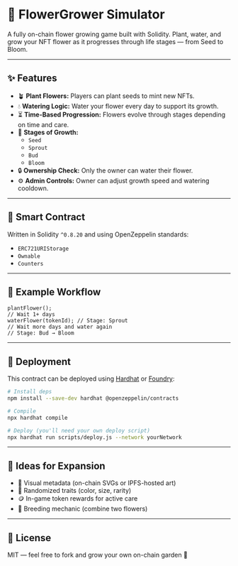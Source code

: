 # 🌸 FlowerGrower Simulator 
  
A fully on-chain flower growing game built with Solidity. Plant, water, and grow your NFT flower as it progresses through life stages — from Seed to Bloom.   
  
---  
  
## ✨ Features
 
- 🪴 **Plant Flowers:** Players can plant seeds to mint new NFTs.
- 💧 **Watering Logic:** Water your flower every day to support its growth. 
- ⏳ **Time-Based Progression:** Flowers evolve through stages depending on time and care.
- 🌼 **Stages of Growth:**
  - `Seed`
  - `Sprout` 
  - `Bud`
  - `Bloom`
- 🔒 **Ownership Check:** Only the owner can water their flower. 
- ⚙️ **Admin Controls:** Owner can adjust growth speed and watering cooldown.

---

## 🧱 Smart Contract
Written in Solidity `^0.8.20` and using OpenZeppelin standards:
- `ERC721URIStorage`
- `Ownable`
- `Counters`

---

## 🧪 Example Workflow
```solidity
plantFlower();
// Wait 1+ days
waterFlower(tokenId); // Stage: Sprout
// Wait more days and water again
// Stage: Bud → Bloom
```

---

## 🔧 Deployment
This contract can be deployed using [Hardhat](https://hardhat.org) or [Foundry](https://book.getfoundry.sh/):

```bash
# Install deps
npm install --save-dev hardhat @openzeppelin/contracts

# Compile
npx hardhat compile

# Deploy (you'll need your own deploy script)
npx hardhat run scripts/deploy.js --network yourNetwork
```

---

## 🧠 Ideas for Expansion
- 🌿 Visual metadata (on-chain SVGs or IPFS-hosted art)
- 🌈 Randomized traits (color, size, rarity)
- 🪙 In-game token rewards for active care
- 🧬 Breeding mechanic (combine two flowers)

---

## 📜 License
MIT — feel free to fork and grow your own on-chain garden 🌸
